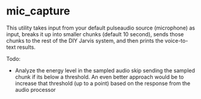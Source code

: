 # mic_capture

This utility takes input from your default pulseaudio source (microphone)  as input, breaks it up into smaller chunks (default 10 second), sends those chunks to the rest of the DIY Jarvis system, and then prints the voice-to-text results.

Todo:
* Analyze the energy level in the sampled audio skip sending the sampled chunk if its below a threshold. An even better approach would be to increase that threshold (up to a point) based on the response from the audio processor